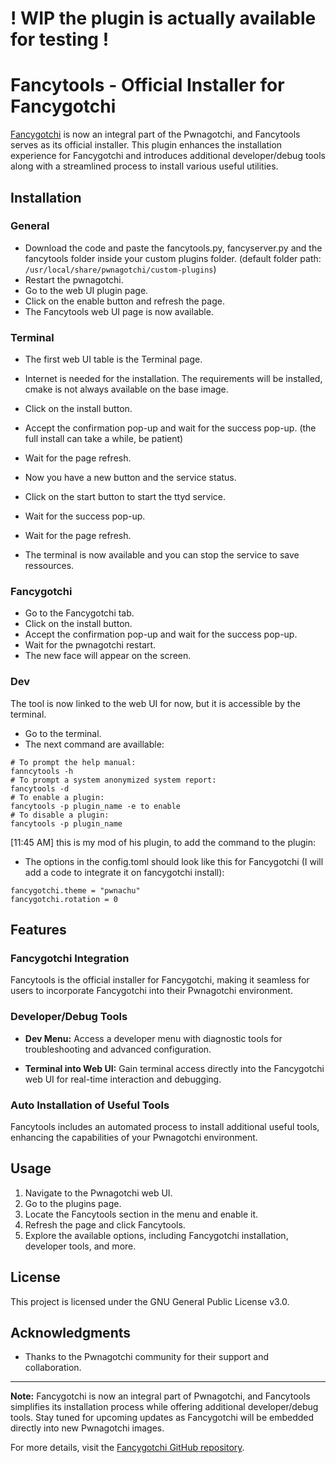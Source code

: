 
# ! WIP the plugin is actually available for testing !
# Fancytools - Official Installer for Fancygotchi 

[Fancygotchi](https://github.com/Pwnagotchi-Unofficial/pwnagotchi-fancygotchi) is now an integral part of the Pwnagotchi, and Fancytools serves as its official installer. This plugin enhances the installation experience for Fancygotchi and introduces additional developer/debug tools along with a streamlined process to install various useful utilities.

## Installation  

### General  

- Download the code and paste the fancytools.py, fancyserver.py and the fancytools folder inside your custom plugins folder. (default folder path: `/usr/local/share/pwnagotchi/custom-plugins`)
- Restart the pwnagotchi.  
- Go to the web UI plugin page.
- Click on the enable button and refresh the page.
- The Fancytools web UI page is now available.

### Terminal  

- The first web UI table is the Terminal page.
- Internet is needed for the installation. The requirements will be installed, cmake is not always available on the base image.  
- Click on the install button.  
- Accept the confirmation pop-up and wait for the success pop-up. (the full install can take a while, be patient)  
- Wait for the page refresh.  

- Now you have a new button and the service status.  
- Click on the start button to start the ttyd service.  
- Wait for the success pop-up.  
- Wait for the page refresh.  
- The terminal is now available and you can stop the service to save ressources.  

### Fancygotchi  

- Go to the Fancygotchi tab.
- Click on the install button.
- Accept the confirmation pop-up and wait for the success pop-up.
- Wait for the pwnagotchi restart.
- The new face will appear on the screen.

### Dev  

The tool is now linked to the web UI for now, but it is accessible by the terminal.  

- Go to the terminal.
- The next command are availlable:
```
# To prompt the help manual:
fanncytools -h
# To prompt a system anonymized system report:
fancytools -d
# To enable a plugin:
fancytools -p plugin_name -e to enable
# To disable a plugin:
fancytools -p plugin_name
```
[11:45 AM]
this is my mod of his plugin, to add the command to the plugin:



- The options in the config.toml should look like this for Fancygotchi (I will add a code to integrate it on fancygotchi install):
```
fancygotchi.theme = "pwnachu"
fancygotchi.rotation = 0
```


## Features

### Fancygotchi Integration

Fancytools is the official installer for Fancygotchi, making it seamless for users to incorporate Fancygotchi into their Pwnagotchi environment.

### Developer/Debug Tools

- **Dev Menu:** Access a developer menu with diagnostic tools for troubleshooting and advanced configuration.

- **Terminal into Web UI:** Gain terminal access directly into the Fancygotchi web UI for real-time interaction and debugging.

### Auto Installation of Useful Tools

Fancytools includes an automated process to install additional useful tools, enhancing the capabilities of your Pwnagotchi environment.

## Usage

1. Navigate to the Pwnagotchi web UI.
2. Go to the plugins page.
3. Locate the Fancytools section in the menu and enable it.
4. Refresh the page and click Fancytools.
5. Explore the available options, including Fancygotchi installation, developer tools, and more.

## License

This project is licensed under the GNU General Public License v3.0.

## Acknowledgments

- Thanks to the Pwnagotchi community for their support and collaboration.

---

**Note:** Fancygotchi is now an integral part of Pwnagotchi, and Fancytools simplifies its installation process while offering additional developer/debug tools. Stay tuned for upcoming updates as Fancygotchi will be embedded directly into new Pwnagotchi images.

For more details, visit the [Fancygotchi GitHub repository](https://github.com/Pwnagotchi-Unofficial/pwnagotchi-fancygotchi).
